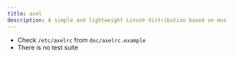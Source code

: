 ```yaml
---
title: axel
description: A simple and lightweight Linux® distribution based on musl libc and toybox
---
```


- Check `/etc/axelrc` from `doc/axelrc.example`
- There is no test suite
